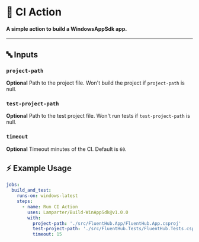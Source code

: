 # 🤖 CI Action

#### A simple action to build a WindowsAppSdk app.

---

## 🔤 Inputs

### `project-path`

**Optional** Path to the project file. Won't build the project if `project-path` is null.

### `test-project-path`

**Optional** Path to the test project file. Won't run tests if `test-project-path` is null.

### `timeout`

**Optional** Timeout minutes of the CI. Default is `60`.

## ⚡ Example Usage

```yaml
jobs:
  build_and_test:
    runs-on: windows-latest
    steps:
      - name: Run CI Action
        uses: Lamparter/Build-WinAppSdk@v1.0.0
        with:
          project-path: './src/FluentHub.App/FluentHub.App.csproj'
          test-project-path: './src/FluentHub.Tests/FluentHub.Tests.csproj'
          timeout: 15
```
